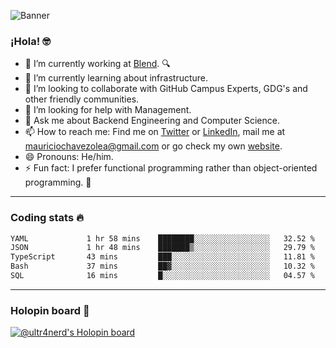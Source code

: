 ![Banner](banner.gif)
### ¡Hola! 🤓

- 🔭 I’m currently working at [Blend](https://blend.com/). 🔍
- 🌱 I’m currently learning about infrastructure.
- 👯 I’m looking to collaborate with GitHub Campus Experts, GDG's and other friendly communities.
- 🤔 I’m looking for help with Management.
- 💬 Ask me about Backend Engineering and Computer Science.
- 📫 How to reach me: Find me on [Twitter](https://twitter.com/ultr4nerd) or [LinkedIn](https://www.linkedin.com/in/ultr4nerd), mail me at [mauriciochavezolea@gmail.com](mailto:mauriciochavezolea@gmail.com) or go check my own [website](https://mauriciochavez.dev).
- 😄 Pronouns: He/him. 
- ⚡ Fun fact: I prefer functional programming rather than object-oriented programming. 🤭
---

### Coding stats 🔥

<!--START_SECTION:waka-->

```txt
YAML             1 hr 58 mins    ████████░░░░░░░░░░░░░░░░░   32.52 %
JSON             1 hr 48 mins    ███████▒░░░░░░░░░░░░░░░░░   29.79 %
TypeScript       43 mins         ███░░░░░░░░░░░░░░░░░░░░░░   11.81 %
Bash             37 mins         ██▓░░░░░░░░░░░░░░░░░░░░░░   10.32 %
SQL              16 mins         █░░░░░░░░░░░░░░░░░░░░░░░░   04.57 %
```

<!--END_SECTION:waka-->

---

### Holopin board 🦖

[![@ultr4nerd's Holopin board](https://holopin.me/ultr4nerd)](https://holopin.io/@ultr4nerd)
